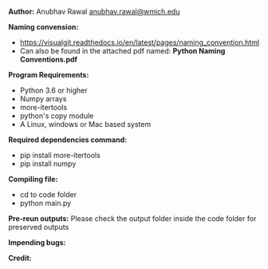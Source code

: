 **Author:**
Anubhav Rawal
anubhav.rawal@wmich.edu

**Naming convension:**
- https://visualgit.readthedocs.io/en/latest/pages/naming_convention.html
- Can also be found in the attached pdf named: **Python Naming Conventions.pdf**

**Program Requirements:**

- Python 3.6 or higher
- Numpy arrays
- more-itertools
- python's copy module
- A Linux, windows or Mac based system

**Required dependencies command:**
- pip install more-itertools
- pip install numpy
	

**Compiling file:**
- cd to code folder
- python main.py

**Pre-reun outputs:**
Please check the output folder inside the code folder for preserved outputs

**Impending bugs:**


**Credit:**
